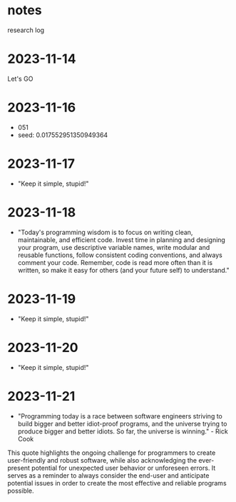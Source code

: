 # notes
research log
# 2023-11-14
Let's GO

# 2023-11-16
- 051
- seed: 0.017552951350949364

# 2023-11-17
- "Keep it simple, stupid!"

# 2023-11-18
- "Today's programming wisdom is to focus on writing clean, maintainable, and efficient code. Invest time in planning and designing your program, use descriptive variable names, write modular and reusable functions, follow consistent coding conventions, and always comment your code. Remember, code is read more often than it is written, so make it easy for others (and your future self) to understand."

# 2023-11-19
- "Keep it simple, stupid!"

# 2023-11-20
- "Keep it simple, stupid!"

# 2023-11-21
- "Programming today is a race between software engineers striving to build bigger and better idiot-proof programs, and the universe trying to produce bigger and better idiots. So far, the universe is winning." - Rick Cook

This quote highlights the ongoing challenge for programmers to create user-friendly and robust software, while also acknowledging the ever-present potential for unexpected user behavior or unforeseen errors. It serves as a reminder to always consider the end-user and anticipate potential issues in order to create the most effective and reliable programs possible.
